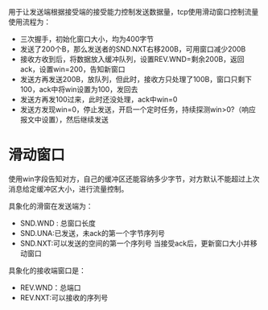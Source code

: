 用于让发送端根据接受端的接受能力控制发送数据量，tcp使用滑动窗口控制流量
使用流程为：
- 三次握手，初始化窗口大小，均为400字节
- 发送了200个B，那么发送者的SND.NXT右移200B，可用窗口减少200B
- 接收方收到后，将数据放入缓冲队列，设置REV.WND=剩余200B，返回ack，设置win=200，告知新窗口
- 发送方再发送200B，放队列，但此时，接收方只处理了100B，窗口只剩下100，ack中将win设置为100，发回去
- 发送方再发100过来，此时还没处理，ack中win=0
- 发送方发现win=0，停止发送，开启一个定时任务，持续探测win>0?（响应报文中设置），然后继续发送
# 滑动窗口
使用win字段告知对方，自己的缓冲区还能容纳多少字节，对方默认不能超过上次消息给定缓冲区大小，进行流量控制。

具象化的滑窗在发送端为：
- SND.WND : 总窗口长度
- SND.UNA:已发送，未ack的第一个字节序列号
- SND.NXT:可以发送的空间的第一个序列号
当接受ack后，更新窗口大小并移动窗口

具象化的接收端窗口是：
- REV.WND：总端口
- REV.NXT:可以接收的序列号
